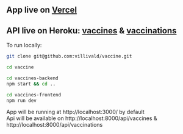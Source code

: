 ## App live on [Vercel](https://vaccine2021.vercel.app/)

## API live on Heroku: [vaccines](https://polar-basin-63646.herokuapp.com/api/vaccines) & [vaccinations](https://polar-basin-63646.herokuapp.com/api/vaccinations)

To run locally:

```zsh
git clone git@github.com:villivald/vaccine.git

cd vaccine

cd vaccines-backend
npm start && cd ..

cd vaccines-frontend
npm run dev
```

App will be running at http://localhost:3000/ by default<br>
Api will be available on http://localhost:8000/api/vaccines & http://localhost:8000/api/vaccinations
